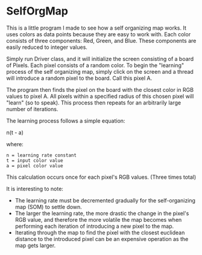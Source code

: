 SelfOrgMap
==========

This is a little program I made to see how a self organizing map works. It uses colors as data points because they are easy to work with. Each color consists of three components: Red, Green, and Blue. These components are easily reduced to integer values.

Simply run Driver class, and it will initialize the screen consisting of a board of Pixels. Each pixel consists of a random color. To begin the "learning" process of the self organizing map, simply click on the screen and a thread will introduce a random pixel to the board. Call this pixel A.

The program then finds the pixel on the board with the closest color in RGB values to pixel A. All pixels within a specified radius of this chosen pixel will "learn" (so to speak). This process then repeats for an arbitrarily large number of iterations.

The learning process follows a simple equation:

n(t - a)

where:

    n = learning rate constant
    t = input color value
    a = pixel color value

This calculation occurs once for each pixel's RGB values. (Three times total)

It is interesting to note:

- The learning rate must be decremented gradually for the self-organizing map (SOM) to settle down.
- The larger the learning rate, the more drastic the change in the pixel's RGB value, and therefore the more volatile the map becomes when performing each iteration of introducing a new pixel to the map.
- Iterating through the map to find the pixel with the closest euclidean distance to the introduced pixel can be an expensive operation as the map gets larger.

